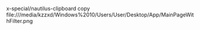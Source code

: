 x-special/nautilus-clipboard
copy
file:///media/kzzxd/Windows%2010/Users/User/Desktop/App/MainPageWithFilter.png
